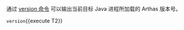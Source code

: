 通过 [version 命令](https://arthas.aliyun.com/doc/version.html) 可以输出当前目标 Java 进程所加载的 Arthas 版本号。

`version`{{execute T2}}
